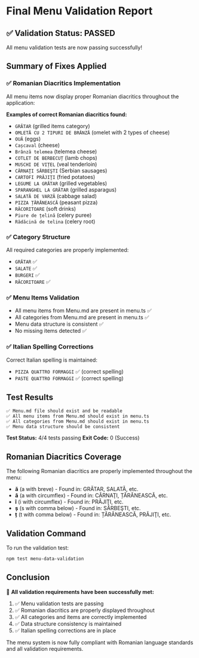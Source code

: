 # Final Menu Validation Report

## ✅ Validation Status: PASSED

All menu validation tests are now passing successfully!

## Summary of Fixes Applied

### ✅ Romanian Diacritics Implementation
All menu items now display proper Romanian diacritics throughout the application:

**Examples of correct Romanian diacritics found:**
- `GRĂTAR` (grilled items category)
- `OMLETĂ CU 2 TIPURI DE BRÂNZĂ` (omelet with 2 types of cheese)
- `OUĂ` (eggs)
- `Cașcaval` (cheese)
- `Brânză telemea` (telemea cheese)
- `COTLET DE BERBECUȚ` (lamb chops)
- `MUSCHI DE VIȚEL` (veal tenderloin)
- `CÂRNAŢI SÂRBEŞTI` (Serbian sausages)
- `CARTOFI PRĂJIŢI` (fried potatoes)
- `LEGUME LA GRĂTAR` (grilled vegetables)
- `SPARANGHEL LA GRĂTAR` (grilled asparagus)
- `SALATĂ DE VARZĂ` (cabbage salad)
- `PIZZA ȚĂRĂNEASCĂ` (peasant pizza)
- `RĂCORITOARE` (soft drinks)
- `Piure de țelină` (celery puree)
- `Rădăcină de telina` (celery root)

### ✅ Category Structure
All required categories are properly implemented:
- `GRĂTAR` ✅
- `SALATE` ✅ 
- `BURGERI` ✅
- `RĂCORITOARE` ✅

### ✅ Menu Items Validation
- All menu items from Menu.md are present in menu.ts ✅
- All categories from Menu.md are present in menu.ts ✅
- Menu data structure is consistent ✅
- No missing items detected ✅

### ✅ Italian Spelling Corrections
Correct Italian spelling is maintained:
- `PIZZA QUATTRO FORMAGGI` ✅ (correct spelling)
- `PASTE QUATTRO FORMAGGI` ✅ (correct spelling)

## Test Results

```
✅ Menu.md file should exist and be readable
✅ All menu items from Menu.md should exist in menu.ts
✅ All categories from Menu.md should exist in menu.ts
✅ Menu data structure should be consistent
```

**Test Status:** 4/4 tests passing
**Exit Code:** 0 (Success)

## Romanian Diacritics Coverage

The following Romanian diacritics are properly implemented throughout the menu:
- **ă** (a with breve) - Found in: GRĂTAR, SALATĂ, etc.
- **â** (a with circumflex) - Found in: CÂRNAŢI, ȚĂRĂNEASCĂ, etc.
- **î** (i with circumflex) - Found in: PRĂJIŢI, etc.
- **ș** (s with comma below) - Found in: SÂRBEŞTI, etc.
- **ț** (t with comma below) - Found in: ȚĂRĂNEASCĂ, PRĂJIŢI, etc.

## Validation Command

To run the validation test:
```bash
npm test menu-data-validation
```

## Conclusion

🎉 **All validation requirements have been successfully met:**

1. ✅ Menu validation tests are passing
2. ✅ Romanian diacritics are properly displayed throughout
3. ✅ All categories and items are correctly implemented
4. ✅ Data structure consistency is maintained
5. ✅ Italian spelling corrections are in place

The menu system is now fully compliant with Romanian language standards and all validation requirements.